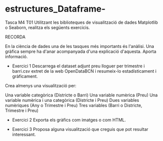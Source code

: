 # estructures_Dataframe-
Tasca M4 T01
Utilitzant les biblioteques de visualització de dades Matplotlib o Seaborn, realitza els següents exercicis.

 RECORDA

En la ciència de dades una de les tasques més importants és l'anàlisi. Una gràfica sempre ha d'anar acompanyada d'una explicació d'aquesta. Aporta informació.


- Exercici 1
Descarrega el dataset adjunt preu lloguer per trimestre i barri.csv extret de la web OpenDataBCN i resumeix-lo estadísticament i gràficament.

Crea almenys una visualització per:

Una variable categòrica (Districte o Barri)
Una variable numèrica (Preu)
Una variable numèrica i una categòrica (Districte i Preu)
Dues variables numèriques (Any o Trimestre i Preu)
Tres variables (Barri o Districte, Trimestre i Preu)


- Exercici 2
Exporta els gràfics com imatges o com HTML.



- Exercici 3
Proposa alguna visualització que creguis que pot resultar interessant.

